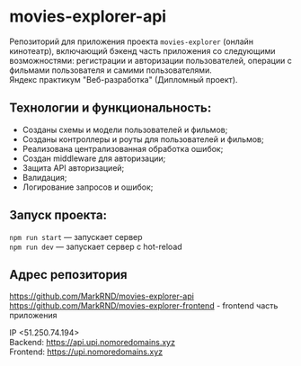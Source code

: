 # movies-explorer-api
Репозиторий для приложения проекта `movies-explorer` (онлайн кинотеатр), включающий бэкенд часть приложения со следующими возможностями: регистрации и авторизации пользователей, операции с фильмами пользователя и самими пользователями.   
Яндекс практикум "Веб-разработка"   (Дипломный проект).

## Технологии и функциональность:
* Созданы схемы и модели пользователей и фильмов;
* Созданы контроллеры и роуты для пользователей и фильмов;
* Реализована централизованная обработка ошибок;
* Создан middleware для авторизации;
* Защита API авторизацией;
* Валидация;
* Логирование запросов и ошибок;

## Запуск проекта:
`npm run start` — запускает сервер   
`npm run dev` — запускает сервер с hot-reload

## Адрес репозитория
https://github.com/MarkRND/movies-explorer-api   
https://github.com/MarkRND/movies-explorer-frontend - frontend часть приложения

IP <51.250.74.194>   
Backend: <https://api.upi.nomoredomains.xyz>   
Frontend: <https://upi.nomoredomains.xyz>   
